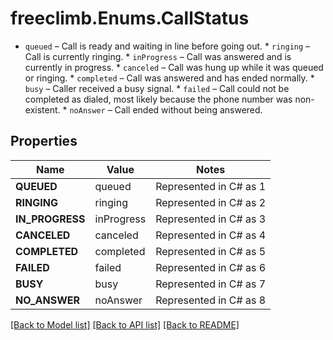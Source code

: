 # freeclimb.Enums.CallStatus

* `queued` &ndash; Call is ready and waiting in line before going out. * `ringing` &ndash; Call is currently ringing. * `inProgress` &ndash; Call was answered and is currently in progress. * `canceled` &ndash; Call was hung up while it was queued or ringing. * `completed` &ndash; Call was answered and has ended normally. * `busy` &ndash; Caller received a busy signal. * `failed` &ndash; Call could not be completed as dialed, most likely because the phone number was non-existent. * `noAnswer` &ndash; Call ended without being answered.
## Properties

Name | Value | Notes
------------ | ------------- | -------------
**QUEUED** | queued | Represented in C# as 1
**RINGING** | ringing | Represented in C# as 2
**IN_PROGRESS** | inProgress | Represented in C# as 3
**CANCELED** | canceled | Represented in C# as 4
**COMPLETED** | completed | Represented in C# as 5
**FAILED** | failed | Represented in C# as 6
**BUSY** | busy | Represented in C# as 7
**NO_ANSWER** | noAnswer | Represented in C# as 8

[[Back to Model list]](../README.md#documentation-for-models) [[Back to API list]](../README.md#documentation-for-api-endpoints) [[Back to README]](../README.md)

